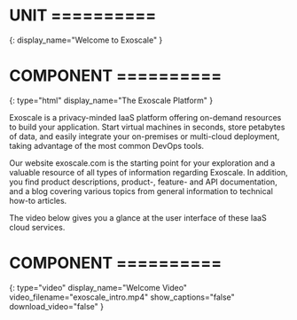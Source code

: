 # UNIT ==========
{:
  display_name="Welcome to Exoscale"
}

# COMPONENT ==========
{:
  type="html"
  display_name="The Exoscale Platform"
}

Exoscale is a privacy-minded IaaS platform offering on-demand resources to build your application. Start virtual machines in seconds, store petabytes of data, and easily integrate your on-premises or multi-cloud deployment, taking advantage of the most common DevOps tools.

Our website exoscale.com is the starting point for your exploration and a valuable resource of all types of information regarding Exoscale. In addition, you find product descriptions, product-, feature- and API documentation, and a blog covering various topics from general information to technical how-to articles.

The video below gives you a glance at the user interface of these IaaS cloud services.

# COMPONENT ==========
{:
    type="video"
    display_name="Welcome Video"
    video_filename="exoscale_intro.mp4"
    show_captions="false"
    download_video="false"
}

